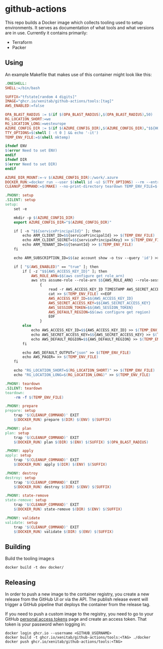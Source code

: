 # github-actions

This repo builds a Docker image which collects tooling used to setup environments. It serves as documentation of what tools and what versions are in use. Currently it contains primarily:

- Terraform
- Packer

## Using

An example Makefile that makes use of this container might look like this:

```Makefile
.ONESHELL:
SHELL:=/bin/bash

SUFFIX="tfstate[random 4 digits]"
IMAGE="ghcr.io/xenitab/github-actions/tools:[tag]"
AWS_ENABLED:=false

OPA_BLAST_RADIUS := $(if $(OPA_BLAST_RADIUS),$(OPA_BLAST_RADIUS),50)
RG_LOCATION_SHORT:=we
RG_LOCATION_LONG:=westeurope
AZURE_CONFIG_DIR := $(if $(AZURE_CONFIG_DIR),$(AZURE_CONFIG_DIR),"$${HOME}/.azure")
TTY_OPTIONS=$(shell [ -t 0 ] && echo '-it')
TEMP_ENV_FILE:=$(shell mktemp)

ifndef ENV
$(error Need to set ENV)
endif
ifndef DIR
$(error Need to set DIR)
endif

AZURE_DIR_MOUNT:=-v $(AZURE_CONFIG_DIR):/work/.azure
DOCKER_RUN:=docker run --user $(shell id -u) $(TTY_OPTIONS) --rm --entrypoint /opt/terraform.sh --env-file $(TEMP_ENV_FILE) $(AZURE_DIR_MOUNT) -v $${PWD}/$(DIR):/tmp/$(DIR) -v $${PWD}/global.tfvars:/tmp/global.tfvars $(IMAGE)
CLEANUP_COMMAND:=$(MAKE) --no-print-directory teardown TEMP_ENV_FILE=$(TEMP_ENV_FILE)

.PHONY: setup
.SILENT: setup
setup:
	set -e

	mkdir -p $(AZURE_CONFIG_DIR)
	export AZURE_CONFIG_DIR="$(AZURE_CONFIG_DIR)"

	if [ -n "$${servicePrincipalId}" ]; then
		echo ARM_CLIENT_ID=$${servicePrincipalId} >> $(TEMP_ENV_FILE)
		echo ARM_CLIENT_SECRET=$${servicePrincipalKey} >> $(TEMP_ENV_FILE)
		echo ARM_TENANT_ID=$${tenantId} >> $(TEMP_ENV_FILE)
	fi

	echo ARM_SUBSCRIPTION_ID=$$(az account show -o tsv --query 'id') >> $(TEMP_ENV_FILE)

	if [ "$(AWS_ENABLED)" == "true" ]; then
		if [ -z "$${AWS_ACCESS_KEY_ID}" ]; then
			AWS_ROLE_ARN=$$(aws configure get role_arn)
			aws sts assume-role --role-arn $${AWS_ROLE_ARN} --role-session-name awscli --output text --query 'Credentials' | \
				{
					read -r AWS_ACCESS_KEY_ID TIMESTAMP AWS_SECRET_ACCESS_KEY AWS_SESSION_TOKEN
					cat >> $(TEMP_ENV_FILE) <<EOF
					AWS_ACCESS_KEY_ID=$${AWS_ACCESS_KEY_ID}
					AWS_SECRET_ACCESS_KEY=$${AWS_SECRET_ACCESS_KEY}
					AWS_SESSION_TOKEN=$${AWS_SESSION_TOKEN}
					AWS_DEFAULT_REGION=$$(aws configure get region)
					EOF
				}
		else
			echo AWS_ACCESS_KEY_ID=$${AWS_ACCESS_KEY_ID} >> $(TEMP_ENV_FILE)
			echo AWS_SECRET_ACCESS_KEY=$${AWS_SECRET_ACCESS_KEY} >> $(TEMP_ENV_FILE)
			echo AWS_DEFAULT_REGION=$${AWS_DEFAULT_REGION} >> $(TEMP_ENV_FILE)
		fi

		echo AWS_DEFAULT_OUTPUT="json" >> $(TEMP_ENV_FILE)
		echo AWS_PAGER= >> $(TEMP_ENV_FILE)
	fi

	echo "RG_LOCATION_SHORT=$(RG_LOCATION_SHORT)" >> $(TEMP_ENV_FILE)
	echo "RG_LOCATION_LONG=$(RG_LOCATION_LONG)" >> $(TEMP_ENV_FILE)

.PHONY: teardown
.SILENT: teardown
teardown:
	-rm -f $(TEMP_ENV_FILE)

.PHONY: prepare
prepare: setup
	trap '$(CLEANUP_COMMAND)' EXIT
	$(DOCKER_RUN) prepare $(DIR) $(ENV) $(SUFFIX)

.PHONY: plan
plan: setup
	trap '$(CLEANUP_COMMAND)' EXIT
	$(DOCKER_RUN) plan $(DIR) $(ENV) $(SUFFIX) $(OPA_BLAST_RADIUS)

.PHONY: apply
apply: setup
	trap '$(CLEANUP_COMMAND)' EXIT
	$(DOCKER_RUN) apply $(DIR) $(ENV) $(SUFFIX)

.PHONY: destroy
destroy: setup
	trap '$(CLEANUP_COMMAND)' EXIT
	$(DOCKER_RUN) destroy $(DIR) $(ENV) $(SUFFIX)

.PHONY: state-remove
state-remove: setup
	trap '$(CLEANUP_COMMAND)' EXIT
	$(DOCKER_RUN) state-remove $(DIR) $(ENV) $(SUFFIX)

.PHONY: validate
validate: setup
	trap '$(CLEANUP_COMMAND)' EXIT
	$(DOCKER_RUN) validate $(DIR) $(ENV) $(SUFFIX)
```

## Building

Build the tooling image:s

```shell
docker build -t dev docker/
```

## Releasing

In order to push a new image to the container registry, you create a new release from the GitHub UI or via the API. The publish release event will trigger a GitHub pipeline that deploys the container from the release tag.

If you need to push a custom image to the registry, you need to go to your GitHub [personal access tokens](https://github.com/settings/tokens) page and create an access token. That token is your password when logging in:

```shell
docker login ghcr.io --username <GITHUB_USERNAME>
docker build -t ghcr.io/xenitab/github-actions/tools:<TAG> ./docker
docker push ghcr.io/xenitab/github-actions/tools:<TAG>
```
